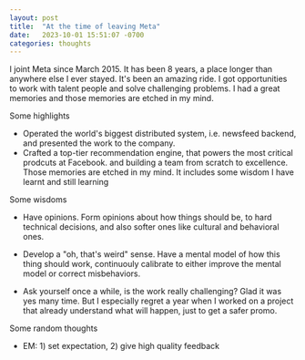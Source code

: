 ```yaml
---
layout: post
title:  "At the time of leaving Meta"
date:   2023-10-01 15:51:07 -0700
categories: thoughts
---
```


I joint Meta since March 2015. It has been 8 years, a place longer than anywhere else I ever stayed. It's been an amazing ride. I got opportunities to work with talent people and solve challenging problems. I had a great memories and those memories are etched in my mind.

Some highlights
- Operated the world's biggest distributed system, i.e. newsfeed backend, and presented the work to the company.
- Crafted a top-tier recommendation engine, that powers the most critical prodcuts at Facebook. 
and building a team from scratch to excellence. Those memories are etched in my mind. It includes some wisdom I have learnt and still learning

Some wisdoms
- Have opinions. Form opinions about how things should be, to hard technical decisions, and also softer ones like cultural and behavioral ones.

- Develop a "oh, that's weird" sense. Have a mental model of how this thing should work, continuouly calibrate to either improve the mental model or correct misbehaviors.

- Ask yourself once a while, is the work really challenging? Glad it was yes many time. But I especially regret a year when I worked on a project that already understand what will happen, just to get a safer promo.


Some random thoughts
- EM: 1) set expectation, 2) give high quality feedback

